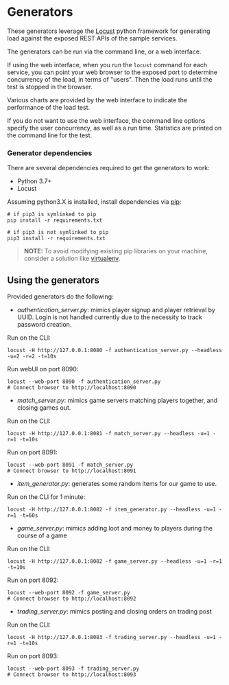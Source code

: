 # Generators

These generators leverage the [Locust](https://locust.io) python framework for generating load against the exposed REST APIs of the sample services.

The generators can be run via the command line, or a web interface.

If using the web interface, when you run the `locust` command for each service, you can point your web browser to the exposed port to determine concurrency of the load, in terms of "users". Then the load runs until the test is stopped in the browser.

Various charts are provided by the web interface to indicate the performance of the load test.

If you do not want to use the web interface, the command line options specify the user concurrency, as well as a run time. Statistics are printed on the
command line for the test.

### Generator dependencies

There are several dependencies required to get the generators to work:

- Python 3.7+
- Locust

Assuming python3.X is installed, install dependencies via [pip](https://pypi.org/project/pip/):

```
# if pip3 is symlinked to pip
pip install -r requirements.txt

# if pip3 is not symlinked to pip
pip3 install -r requirements.txt
```

> **NOTE:** To avoid modifying existing pip libraries on your machine, consider a solution like [virtualenv](https://pypi.org/project/virtualenv/).


## Using the generators
Provided generators do the following:

- _authentication\_server.py_: mimics player signup and player retrieval by UUID. Login is not handled currently due to the necessity to track password creation.

Run on the CLI:
```
locust -H http://127.0.0.1:8080 -f authentication_server.py --headless -u=2 -r=2 -t=10s
```

Run webUI on port 8090:
```
locust --web-port 8090 -f authentication_server.py
# Connect browser to http://localhost:8090
```

- _match\_server.py_: mimics game servers matching players together, and closing games out.

Run on the CLI:
```
locust -H http://127.0.0.1:8081 -f match_server.py --headless -u=1 -r=1 -t=10s
```

Run on port 8091:
```
locust --web-port 8091 -f match_server.py
# Connect browser to http://localhost:8091
```

- _item\_generator.py_: generates some random items for our game to use.

Run on the CLI for 1 minute:
```
locust -H http://127.0.0.1:8082 -f item_generator.py --headless -u=1 -r=1 -t=60s
```

- _game\_server.py_: mimics adding loot and money to players during the course of a game

Run on the CLI:
```
locust -H http://127.0.0.1:8082 -f game_server.py --headless -u=1 -r=1 -t=10s
```

Run on port 8092:
```
locust --web-port 8092 -f game_server.py
# Connect browser to http://localhost:8092
```

- _trading\_server.py_: mimics posting and closing orders on trading post

Run on the CLI:
```
locust -H http://127.0.0.1:8083 -f trading_server.py --headless -u=1 -r=1 -t=10s
```

Run on port 8093:
```
locust --web-port 8093 -f trading_server.py
# Connect browser to http://localhost:8093
```
